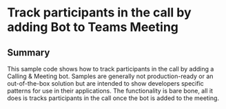 # Track participants in the call by adding Bot to Teams Meeting

## Summary
This sample code shows how to track participants in the call by adding a Calling & Meeting bot. 
Samples are generally not production-ready or an out-of-the-box solution but are intended to show developers specific patterns for use in their applications. The functionality is bare bone, all it does is tracks participants in the call once the bot is added to the meeting. 

